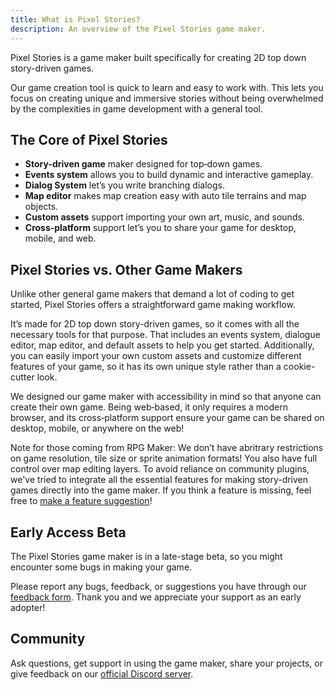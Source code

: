 ```yaml
---
title: What is Pixel Stories?
description: An overview of the Pixel Stories game maker.
---
```


Pixel Stories is a game maker built specifically for creating 2D top down story-driven games.

Our game creation tool is quick to learn and easy to work with. This lets you focus on creating unique and immersive stories without being overwhelmed by the complexities in game development with a general tool.

## The Core of Pixel Stories

- **Story-driven game** maker designed for top‑down games.
- **Events system** allows you to build dynamic and interactive gameplay.
- **Dialog System** let’s you write branching dialogs.
- **Map editor** makes map creation easy with auto tile terrains and map objects.
- **Custom assets** support importing your own art, music, and sounds.
- **Cross‑platform** support let’s you to share your game for desktop, mobile, and web.

## Pixel Stories vs. Other Game Makers

Unlike other general game makers that demand a lot of coding to get started, Pixel Stories offers a straightforward game making workflow.

It’s made for 2D top down story-driven games, so it comes with all the necessary tools for that purpose. That includes an events system, dialogue editor, map editor, and default assets to help you get started. Additionally, you can easily import your own custom assets and customize different features of your game, so it has its own unique style rather than a cookie-cutter look.

We designed our game maker with accessibility in mind so that anyone can create their own game. Being web‑based, it only requires a modern browser, and its cross‑platform support ensure your game can be shared on desktop, mobile, or anywhere on the web!

Note for those coming from RPG Maker: We don’t have abritrary restrictions on game resolution, tile size or sprite animation formats! You also have full control over map editing layers. To avoid reliance on community plugins, we've tried to integrate all the essential features for making story-driven games directly into the game maker. If you think a feature is missing, feel free to [make a feature suggestion](https://forms.gle/76x3G1mkUQpKvbG7A)!

## Early Access Beta

The Pixel Stories game maker is in a late-stage beta, so you might encounter some bugs in making your game.

Please report any bugs, feedback, or suggestions you have through our [feedback form](https://forms.gle/76x3G1mkUQpKvbG7A). Thank you and we appreciate your support as an early adopter!

## Community

Ask questions, get support in using the game maker, share your projects, or give feedback on our [official Discord server](https://discord.gg/XN9EaUh26g).

